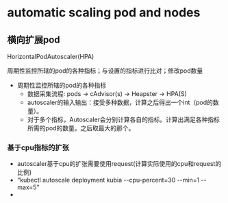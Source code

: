 # automatic scaling pod and nodes

## 横向扩展pod

HorizontalPodAutoscaler(HPA)
  
周期性监控所辖的pod的各种指标；与设置的指标进行比对；修改pod数量

- 周期性监控所辖的pod的各种指标
  - 数据采集流程: pods -> cAdvisor(s) -> Heapster -> HPA(S)  
  - autoscaler的输入输出：接受多种数据，计算之后得出一个int（pod的数量）。
  - 对于多个指标，Autoscaler会分别计算各自的指标。计算出满足各种指标所需的pod的数量。之后取最大的那个。

### 基于cpu指标的扩张

- autoscaler基于cpu的扩张需要使用request(计算实际使用的cpu和request的比例)
- “kubectl autoscale deployment kubia --cpu-percent=30 --min=1 --max=5”
- 